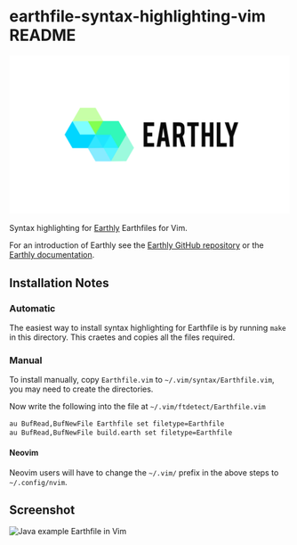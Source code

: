 # earthfile-syntax-highlighting-vim README

<div align="center"><img alt="Earthly" width="700px" src="https://github.com/earthly/earthly/raw/main/img/logo-banner-white-bg.png" /></div>

Syntax highlighting for [Earthly](https://earthly.dev) Earthfiles for Vim.

For an introduction of Earthly see the [Earthly GitHub repository](https://github.com/earthly/earthly) or the [Earthly documentation](https://docs.earthly.dev).

## Installation Notes

### Automatic

The easiest way to install syntax highlighting for Earthfile is by running `make` in this directory. This craetes and copies all the files required.

### Manual

To install manually, copy `Earthfile.vim` to `~/.vim/syntax/Earthfile.vim`, you may need to create the directories.

Now write the following into the file at `~/.vim/ftdetect/Earthfile.vim`

```vim
au BufRead,BufNewFile Earthfile set filetype=Earthfile
au BufRead,BufNewFile build.earth set filetype=Earthfile
```

#### Neovim

Neovim users will have to change the `~/.vim/` prefix in the above steps to `~/.config/nvim`.

## Screenshot

![Java example Earthfile in Vim](https://raw.githubusercontent.com/vishnugt/earthly/main/contrib/earthfile-syntax-highlighting-vim/Screenshot.png)
